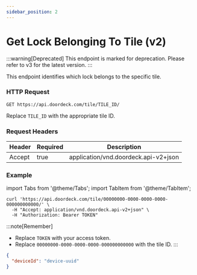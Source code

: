 ```yaml
---
sidebar_position: 2
---
```


# Get Lock Belonging To Tile (v2)

:::warning[Deprecated]
This endpoint is marked for deprecation. Please refer to v3 for the latest version.
:::

This endpoint identifies which lock belongs to the specific tile.

### HTTP Request

`GET https://api.doordeck.com/tile/TILE_ID/`

Replace `TILE_ID` with the appropriate tile ID.

### Request Headers

| Header | Required | Description                          |
|--------|----------|--------------------------------------|
| Accept | true     | application/vnd.doordeck.api-v2+json |

### Example

import Tabs from '@theme/Tabs';
import TabItem from '@theme/TabItem';

<Tabs>
<TabItem value="request" label="Request">

```shell showLineNumbers title="CURL"
curl 'https://api.doordeck.com/tile/00000000-0000-0000-0000-000000000000/' \
  -H "Accept: application/vnd.doordeck.api-v2+json" \
  -H "Authorization: Bearer TOKEN"
```

:::note[Remember]
* Replace `TOKEN` with your access token.
* Replace `00000000-0000-0000-0000-000000000000` with the tile ID.
:::

</TabItem>
<TabItem value="response" label="Response">

```json showLineNumbers title="JSON"
{
  "deviceId": "device-uuid"
}
```

</TabItem>
</Tabs>
